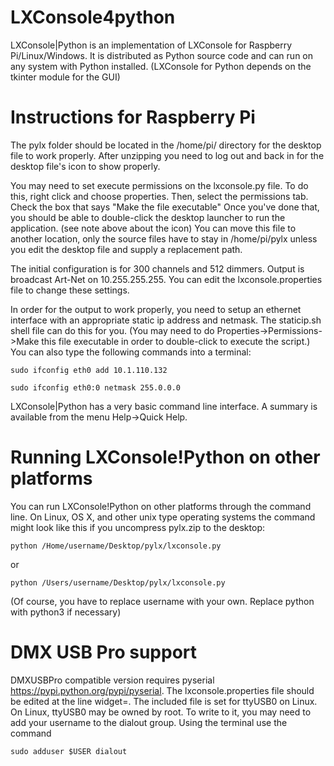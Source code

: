 # LXConsole4python
LXConsole|Python is an implementation of LXConsole for Raspberry Pi/Linux/Windows.  It is distributed as Python source code and can run on any system with Python installed.  (LXConsole for Python depends on the tkinter module for the GUI)

# Instructions for Raspberry Pi

The pylx folder should be located in the /home/pi/ directory for the desktop file to work properly.  After unzipping you need to log out and back in for the desktop file's icon to show properly.

You may need to set execute permissions on the lxconsole.py file.  To do this, right click and choose properties.  Then, select the permissions tab.  Check the box that says "Make the file executable"  Once you've done that, you should be able to double-click the desktop launcher to run the application.  (see note above about the icon) You can move this file to another location, only the source files have to stay in /home/pi/pylx unless you edit the desktop file and supply a replacement path.

The initial configuration is for 300 channels and 512 dimmers.  Output is broadcast Art-Net on 10.255.255.255.  You can edit the lxconsole.properties file to change these settings.

In order for the output to work properly, you need to setup an ethernet interface with an appropriate static ip address and netmask.  The staticip.sh shell file can do this for you.  (You may need to do Properties->Permissions->Make this file executable in order to double-click to execute the script.)  You can also type the following commands into a terminal:

`sudo ifconfig eth0 add 10.1.110.132`

`sudo ifconfig eth0:0 netmask 255.0.0.0`


LXConsole|Python has a very basic command line interface.  A summary is available from the menu Help->Quick Help.


# Running LXConsole!Python on other platforms

You can run LXConsole!Python on other platforms through the command line.  On Linux, OS X, and other unix type operating systems the command might look like this if you uncompress pylx.zip to the desktop:

`python /Home/username/Desktop/pylx/lxconsole.py`

or

`python /Users/username/Desktop/pylx/lxconsole.py`

(Of course, you have to replace username with your own.  Replace python with python3 if necessary)

# DMX USB Pro support

DMXUSBPro compatible version requires pyserial https://pypi.python.org/pypi/pyserial. The lxconsole.properties file should be edited at the line widget=<inteface location>. The included file is set for ttyUSB0 on Linux.  On Linux, ttyUSB0 may be owned by root.  To write to it, you may need to add your username to the dialout group.  Using the terminal use the command

`sudo adduser $USER dialout`
